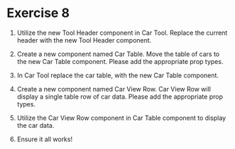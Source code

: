# Exercise 8

1. Utilize the new Tool Header component in Car Tool. Replace the current header with the new Tool Header component.

2. Create a new component named Car Table. Move the table of cars to the new Car Table component. Please add the appropriate prop types.

3. In Car Tool replace the car table, with the new Car Table component.

4. Create a new component named Car View Row. Car View Row will display a single table row of car data. Please add the appropriate prop types.

5. Utilize the Car View Row component in Car Table component to display the car data.

6. Ensure it all works!